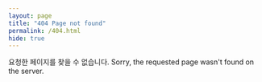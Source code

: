 ```yaml
---
layout: page
title: "404 Page not found"
permalink: /404.html
hide: true
---
```


요청한 페이지를 찾을 수 없습니다.
Sorry, the requested page wasn't found on the server.
